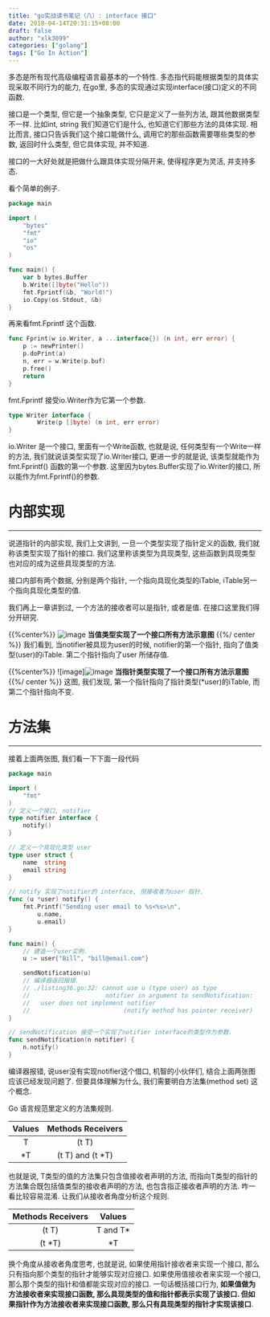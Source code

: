```yaml
---
title: "go实战读书笔记（八）: interface 接口"
date: 2018-04-14T20:31:15+08:00
draft: false
author: "xlk3099"
categories: ["golang"]
tags: ["Go In Action"]
---
```


多态是所有现代高级编程语言最基本的一个特性. 多态指代码能根据类型的具体实现采取不同行为的能力, 在go里, 多态的实现通过实现interface(接口)定义的不同函数.

接口是一个类型, 但它是一个抽象类型, 它只是定义了一些列方法, 跟其他数据类型不一样. 比如int, string 我们知道它们是什么, 也知道它们那些方法的具体实现. 相比而言, 接口只告诉我们这个接口能做什么, 调用它的那些函数需要哪些类型的参数, 返回时什么类型, 但它具体实现, 并不知道.

接口的一大好处就是把做什么跟具体实现分隔开来, 使得程序更为灵活, 并支持多态.

看个简单的例子.
```go
package main 

import (
    "bytes"
    "fmt"
    "io"
    "os"
)

func main() {
    var b bytes.Buffer
    b.Write([]byte("Hello"))
    fmt.Fprintf(&b, "World!")
    io.Copy(os.Stdout, &b)
}
```
再来看fmt.Fprintf 这个函数.
```go
func Fprint(w io.Writer, a ...interface{}) (n int, err error) {
    p := newPrinter()
    p.doPrint(a)
    n, err = w.Write(p.buf)
    p.free()
    return
}
```

fmt.Fprintf 接受io.Writer作为它第一个参数.

```go
type Writer interface {
        Write(p []byte) (n int, err error)
}
```

io.Writer 是一个接口, 里面有一个Write函数, 也就是说, 任何类型有一个Write一样的方法, 我们就说该类型实现了io.Writer接口, 更进一步的就是说, 该类型就能作为fmt.Fprintf() 函数的第一个参数. 这里因为bytes.Buffer实现了io.Writer的接口, 所以能作为fmt.Fprintf()的参数.

# 内部实现

---

说道指针的内部实现, 我们上文讲到, 一旦一个类型实现了指针定义的函数, 我们就称该类型实现了指针的接口. 我们这里称该类型为具现类型, 这些函数到具现类型也对应的成为这些具现类型的方法.

接口内部有两个数据, 分别是两个指针, 一个指向具现化类型的iTable, iTable另一个指向具现化类型的值.

我们再上一章讲到过, 一个方法的接收者可以是指针, 或者是值. 在接口这里我们得分开研究.

{{%center%}}
![image](https://user-images.githubusercontent.com/1768412/38768422-30186b74-4026-11e8-8a42-077f7401b689.png)
__当值类型实现了一个接口所有方法示意图__
{{%/ center %}}
我们看到, 当notifier被具现为user的时候, notifier的第一个指针, 指向了值类型(user)的iTable. 第二个指针指向了user 所储存值.

{{%center%}}
![image]![image](https://user-images.githubusercontent.com/1768412/38768620-501c3d8a-4029-11e8-9ade-91efe2daa454.png)
__当指针类型实现了一个接口所有方法示意图__
{{%/ center %}}
这图, 我们发现, 第一个指针指向了指针类型(*user)的iTable, 而第二个指针指向不变.

# 方法集
---
接着上面两张图, 我们看一下下面一段代码

```go
package main

import (
    "fmt"
)
// 定义一个接口, notifier
type notifier interface {
    notify()
}

// 定义一个具现化类型 user
type user struct {
    name  string
    email string
}

// notify 实现了notifier的 interface, 但接收者为user 指针.
func (u *user) notify() {
    fmt.Printf("Sending user email to %s<%s>\n",
        u.name,
        u.email)
}

func main() {
    // 建造一个user实例.
    u := user{"Bill", "bill@email.com"}

    sendNotification(u)
    // 编译器返回报错.
    // ./listing36.go:32: cannot use u (type user) as type
    //                     notifier in argument to sendNotification:
    //   user does not implement notifier
    //                          (notify method has pointer receiver)
}

// sendNotification 接受一个实现了notifier interface的类型作为参数.
func sendNotification(n notifier) {
    n.notify()
}
```

编译器报错, 说user没有实现notifier这个借口, 机智的小伙伴们, 结合上面两张图应该已经发现问题了. 但要具体理解为什么, 我们需要明白方法集(method set) 这个概念.

Go 语言规范里定义的方法集规则.

| Values        | Methods Receivers           |
| :------------:|:---------------------------:|
| T             | (t T)                       |
| *T            | (t T) and (t *T)            |

也就是说, T类型的值的方法集只包含值接收者声明的方法, 而指向T类型的指针的方法集合既包括值类型的接收者声明的方法, 也包含指正接收者声明的方法. 咋一看比较容易混淆. 让我们从接收者角度分析这个规则.

| Methods Receivers           | Values        |
|:---------------------------:| :------------:|
| (t T)                       | T and T*      |
| (t *T)                      | *T            |
换个角度从接收者角度思考, 也就是说, 如果使用指针接收者来实现一个接口, 那么只有指向那个类型的指针才能够实现对应接口. 如果使用值接收者来实现一个接口, 那么那个类型的指针和值都能实现对应的接口.
一句话概括接口行为, **如果值做为方法接收者来实现接口函数, 那么具现类型的值和指针都表示实现了该接口. 但如果指针作为方法接收者来实现接口函数, 那么只有具现类型的指针才实现该接口**.
